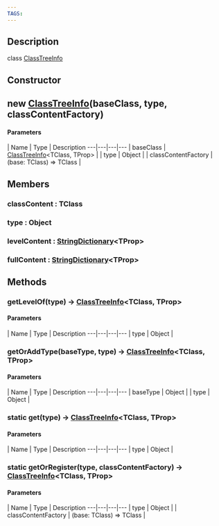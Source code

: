 ```yaml
---
TAGS:
---
```

## Description

class [ClassTreeInfo](/classes/2.4/ClassTreeInfo)



## Constructor

## new [ClassTreeInfo](/classes/2.4/ClassTreeInfo)(baseClass, type, classContentFactory)



#### Parameters
 | Name | Type | Description
---|---|---|---
 | baseClass | [ClassTreeInfo](/classes/2.4/ClassTreeInfo)&lt;TClass, TProp&gt; | 
 | type | Object | 
 | classContentFactory | (base: TClass) =&gt; TClass | 
## Members

### classContent : TClass



### type : Object



### levelContent : [StringDictionary](/classes/2.4/StringDictionary)&lt;TProp&gt;



### fullContent : [StringDictionary](/classes/2.4/StringDictionary)&lt;TProp&gt;



## Methods

### getLevelOf(type) &rarr; [ClassTreeInfo](/classes/2.4/ClassTreeInfo)&lt;TClass, TProp&gt;



#### Parameters
 | Name | Type | Description
---|---|---|---
 | type | Object | 

### getOrAddType(baseType, type) &rarr; [ClassTreeInfo](/classes/2.4/ClassTreeInfo)&lt;TClass, TProp&gt;



#### Parameters
 | Name | Type | Description
---|---|---|---
 | baseType | Object | 
 | type | Object | 
### static get(type) &rarr; [ClassTreeInfo](/classes/2.4/ClassTreeInfo)&lt;TClass, TProp&gt;



#### Parameters
 | Name | Type | Description
---|---|---|---
 | type | Object | 

### static getOrRegister(type, classContentFactory) &rarr; [ClassTreeInfo](/classes/2.4/ClassTreeInfo)&lt;TClass, TProp&gt;



#### Parameters
 | Name | Type | Description
---|---|---|---
 | type | Object | 
 | classContentFactory | (base: TClass) =&gt; TClass | 
